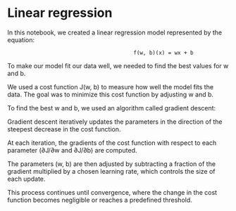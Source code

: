 # Linear regression
In this notebook, we created a linear regression model represented by the equation:

                                            f(w, b)(x) = wx + b
To make our model fit our data well, we needed to find the best values for w and b.

We used a cost function J(w, b) to measure how well the model fits the data. The goal was to minimize this cost function by adjusting w and b.

To find the best w and b, we used an algorithm called gradient descent:

Gradient descent iteratively updates the parameters in the direction of the steepest decrease in the cost function.

At each iteration, the gradients of the cost function with respect to each parameter (∂J/∂w and ∂J/∂b) are computed.

The parameters (w, b) are then adjusted by subtracting a fraction of the gradient multiplied by a chosen learning rate, which controls the size of each update.

This process continues until convergence, where the change in the cost function becomes negligible or reaches a predefined threshold.

